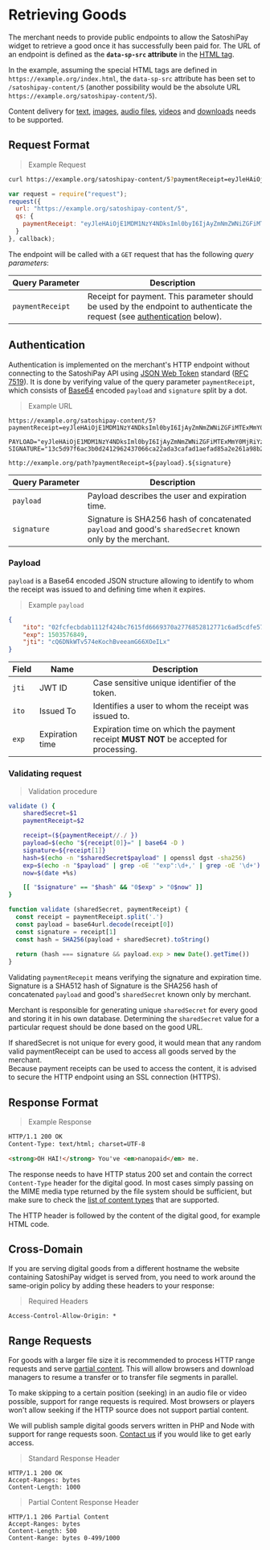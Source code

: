 # Retrieving Goods

The merchant needs to provide public endpoints to allow the SatoshiPay widget to retrieve a good once it has successfully been paid for. The URL of an endpoint is defined as the **`data-sp-src` attribute** in the [HTML tag](#html-tags).

In the example, assuming the special HTML tags are defined in `https://example.org/index.html`, the `data-sp-src` attribute has been set to `/satoshipay-content/5` (another possibility would be the absolute URL `https://example.org/satoshipay-content/5`).

Content delivery for [text](#text), [images](#image), [audio files](#audio), [videos](#video) and [downloads](#download) needs to be supported.

## Request Format

> Example Request

```bash
curl https://example.org/satoshipay-content/5?paymentReceipt=eyJleHAiOjE1MDM1NzY4NDksIml0byI6IjAyZmNmZWNiZGFiMTExMmY0MjRiYzc2MTVmZDY2NjkzNzBhMjc3Njg1MjgxMjc3MWM2YWQ1Y2RmZTU3MTgzNDNkNSIsImp0aSI6ImNRNkROa1dUdjU3NGVLb2NoQnZlZWFtRzY2WE9lSUx4In0.13c5d97f6ac3b0d2412962437066ca22ada3cafad1aefad85a2e261a98b2ee14e0ca8f3c7772c78fd8fed9cfb0b51b4b4c154c078a1a0b36a5c19185c84b6281
```

```javascript
var request = require("request");
request({
  url: "https://example.org/satoshipay-content/5",
  qs: {
    paymentReceipt: "eyJleHAiOjE1MDM1NzY4NDksIml0byI6IjAyZmNmZWNiZGFiMTExMmY0MjRiYzc2MTVmZDY2NjkzNzBhMjc3Njg1MjgxMjc3MWM2YWQ1Y2RmZTU3MTgzNDNkNSIsImp0aSI6ImNRNkROa1dUdjU3NGVLb2NoQnZlZWFtRzY2WE9lSUx4In0.13c5d97f6ac3b0d2412962437066ca22ada3cafad1aefad85a2e261a98b2ee14e0ca8f3c7772c78fd8fed9cfb0b51b4b4c154c078a1a0b36a5c19185c84b6281"
  }
}, callback);
```

The endpoint will be called with a `GET` request that has the following *query parameters*:

Query&nbsp;Parameter | Description
--------------- | -----------
`paymentReceipt`   | Receipt for payment. This parameter should be used by the endpoint to authenticate the request (see [authentication](#retriving-auth) below).

<a name="retriving-auth"></a>
## Authentication

Authentication is implemented on the merchant's HTTP endpoint without connecting to the SatoshiPay API using [JSON Web Token](https://en.wikipedia.org/wiki/JSON_Web_Token) standard ([RFC 7519](https://tools.ietf.org/html/rfc7519)). It is done by verifying value of the query parameter `paymentReceipt`, which consists of [Base64](https://en.wikipedia.org/wiki/Base64) encoded `payload` and `signature` split by a dot.

> Example URL

```text
https://example.org/satoshipay-content/5?paymentReceipt=eyJleHAiOjE1MDM1NzY4NDksIml0byI6IjAyZmNmZWNiZGFiMTExMmY0MjRiYzc2MTVmZDY2NjkzNzBhMjc3Njg1MjgxMjc3MWM2YWQ1Y2RmZTU3MTgzNDNkNSIsImp0aSI6ImNRNkROa1dUdjU3NGVLb2NoQnZlZWFtRzY2WE9lSUx4In0.13c5d97f6ac3b0d2412962437066ca22ada3cafad1aefad85a2e261a98b2ee14e0ca8f3c7772c78fd8fed9cfb0b51b4b4c154c078a1a0b36a5c19185c84b6281

PAYLOAD="eyJleHAiOjE1MDM1NzY4NDksIml0byI6IjAyZmNmZWNiZGFiMTExMmY0MjRiYzc2MTVmZDY2NjkzNzBhMjc3Njg1MjgxMjc3MWM2YWQ1Y2RmZTU3MTgzNDNkNSIsImp0aSI6ImNRNkROa1dUdjU3NGVLb2NoQnZlZWFtRzY2WE9lSUx4In0"
SIGNATURE="13c5d97f6ac3b0d2412962437066ca22ada3cafad1aefad85a2e261a98b2ee14e0ca8f3c7772c78fd8fed9cfb0b51b4b4c154c078a1a0b36a5c19185c84b6281"
```

`http://example.org/path?paymentReceipt=${payload}.${signature}`


Query&nbsp;Parameter | Description
--------------- | ----------- 
`payload` | Payload describes the user and expiration time.
`signature` | Signature is SHA256 hash of concatenated `payload` and good's `sharedSecret` known only by the merchant.

### Payload

`payload` is a Base64 encoded JSON structure allowing to identify to whom the receipt was issued to and defining time when it expires.

> Example `payload`

```json
{
    "ito": "02fcfecbdab1112f424bc7615fd6669370a2776852812771c6ad5cdfe5718343d5",
    "exp": 1503576849,
    "jti": "cQ6DNkWTv574eKochBveeamG66XOeILx"
}
```

Field | Name | Description
--------------- | ----------- | -----------
`jti` | JWT ID | Case sensitive unique identifier of the token.
`ito` | Issued To | Identifies a user to whom the receipt was issued to.
`exp` | Expiration time | Expiration time on which the payment receipt **MUST NOT** be accepted for processing.

### Validating request

> Validation procedure

```bash
validate () {
    sharedSecret=$1
    paymentReceipt=$2

    receipt=(${paymentReceipt//./ })
    payload=$(echo "${receipt[0]}=" | base64 -D )
    signature=${receipt[1]}
    hash=$(echo -n "$sharedSecret$payload" | openssl dgst -sha256)
    exp=$(echo -n "$payload" | grep -oE '"exp":\d+,' | grep -oE '\d+')
    now=$(date +%s)

    [[ "$signature" == "$hash" && "0$exp" > "0$now" ]]
}
```

```js
function validate (sharedSecret, paymentReceipt) {
  const receipt = paymentReceipt.split('.')
  const payload = base64url.decode(receipt[0])
  const signature = receipt[1]
  const hash = SHA256(payload + sharedSecret).toString()
  
  return (hash === signature && payload.exp > new Date().getTime())
}
```

Validating `paymentRecepit` means verifying the signature and expiration time. Signature is a SHA512 hash of Signature is the SHA256 hash of concatenated `payload` and good's `sharedSecret` known only by merchant. 

Merchant is responsible for generating unique `sharedSecret` for every good and storing it in his own database. Determining the `sharedSecret` value for a particular request should be done based on the good URL.

<aside class="warning">
  If sharedSecret is not unique for every good, it would mean that any random valid paymentReceipt can be used to access all goods served by the merchant.
</aside>

<aside class="warning">
  Because payment receipts can be used to access the content, it is advised to secure the HTTP endpoint using an SSL connection (HTTPS).
</aside>

## Response Format

> Example Response

```html
HTTP/1.1 200 OK
Content-Type: text/html; charset=UTF-8

<strong>OH HAI!</strong> You've <em>nanopaid</em> me.
```

The response needs to have HTTP status 200 set and contain the correct `Content-Type` header for the digital good. In most cases simply passing on the MIME media type returned by the file system should be sufficient, but make sure to check the [list of content types](#supported-content-types) that are supported.

The HTTP header is followed by the content of the digital good, for example HTML code.

## Cross-Domain

If you are serving digital goods from a different hostname the website containing SatoshiPay widget is served from, you need to work around the same-origin policy by adding these headers to your response:

> Required Headers

```
Access-Control-Allow-Origin: *
```

## Range Requests

For goods with a larger file size it is recommended to process HTTP range requests and serve [partial content](https://en.wikipedia.org/wiki/Byte_serving). This will allow browsers and download managers to resume a transfer or to transfer file segments in parallel.

To make skipping to a certain position (seeking) in an audio file or video possible, support for range requests is required. Most browsers or players won't allow seeking if the HTTP source does not support partial content.

We will publish sample digital goods servers written in PHP and Node with support for range requests soon. [Contact us](mailto:hello@satoshipay.io) if you would like to get early access.

> Standard Response Header

```
HTTP/1.1 200 OK
Accept-Ranges: bytes
Content-Length: 1000
```

> Partial Content Response Header

```
HTTP/1.1 206 Partial Content
Accept-Ranges: bytes
Content-Length: 500
Content-Range: bytes 0-499/1000
```
